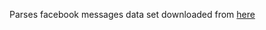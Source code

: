 Parses facebook messages data set downloaded from [here](https://www.facebook.com/help/131112897028467/)
